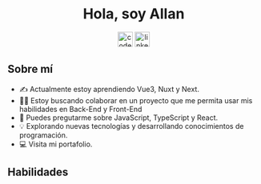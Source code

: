 <h1 align="center">Hola, soy Allan</h1>
<section align="center" style="gap: 2">
  <img height="30px" src="https://i.ibb.co/fM5k7yQ/codepen-plain.png" alt="codepen-plain" border="0">
  <img height="30px" src="https://i.ibb.co/WnjtJxS/linkedin-original.png" alt="linkedin-original" border="0">
</section>

<h2>Sobre mí</h2>

* ✍️ Actualmente estoy aprendiendo Vue3, Nuxt y Next.
* 🙋‍♂️ Estoy buscando colaborar en un proyecto que me permita usar mis habilidades en Back-End y Front-End
* 💬 Puedes pregutarme sobre JavaScript, TypeScript y React.
* 💡 Explorando nuevas tecnologías y desarrollando conocimientos de programación.
* 💻 Visita mi portafolio.
<h2>Habilidades</h2>




<!--
**im-allan/im-allan** is a ✨ _special_ ✨ repository because its `README.md` (this file) appears on your GitHub profile.

Here are some ideas to get you started:

- 🔭 I’m currently working on ...
- 🌱 I’m currently learning ...
- 👯 I’m looking to collaborate on ...
- 🤔 I’m looking for help with ...
- 💬 Ask me about ...
- 📫 How to reach me: ...
- 😄 Pronouns: ...
- ⚡ Fun fact: ...
-->

